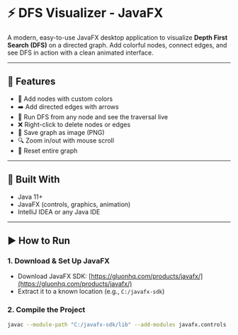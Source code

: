 # ⚡ DFS Visualizer - JavaFX

A modern, easy-to-use JavaFX desktop application to visualize **Depth First Search (DFS)** on a directed graph. Add colorful nodes, connect edges, and see DFS in action with a clean animated interface.

---

## 🚀 Features

- 🎨 Add nodes with custom colors
- ➡️ Add directed edges with arrows
- 🧭 Run DFS from any node and see the traversal live
- ❌ Right-click to delete nodes or edges
- 💾 Save graph as image (PNG)
- 🔍 Zoom in/out with mouse scroll
- 🔄 Reset entire graph

---

## 🧰 Built With

- Java 11+
- JavaFX (controls, graphics, animation)
- IntelliJ IDEA or any Java IDE

---

## ▶️ How to Run

### 1. Download & Set Up JavaFX

- Download JavaFX SDK: [https://gluonhq.com/products/javafx/](https://gluonhq.com/products/javafx/)
- Extract it to a known location (e.g., `C:/javafx-sdk`)

### 2. Compile the Project

```bash
javac --module-path "C:/javafx-sdk/lib" --add-modules javafx.controls -d out src/*.java


